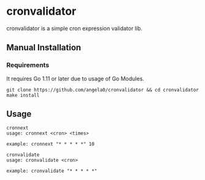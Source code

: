 # cronvalidator

cronvalidator is a simple cron expression validator lib.

## Manual Installation

### Requirements

It requires Go 1.11 or later due to usage of Go Modules.

```
git clone https://github.com/angela0/cronvalidator && cd cronvalidator
make install
```

## Usage

```
cronnext
usage: cronnext <cron> <times>

example: cronnext "* * * * *" 10
```

```
cronvalidate
usage: cronvalidate <cron>

example: cronvalidate "* * * * *"
```


